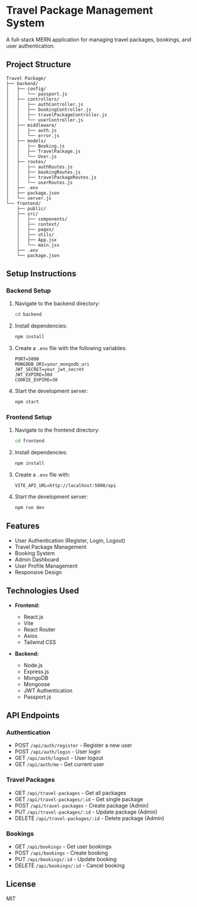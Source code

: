 # Travel Package Management System

A full-stack MERN application for managing travel packages, bookings, and user authentication.

## Project Structure

```
Travel Package/
├── backend/
│   ├── config/
│   │   └── passport.js
│   ├── controllers/
│   │   ├── authController.js
│   │   ├── bookingController.js
│   │   ├── travelPackageController.js
│   │   └── userController.js
│   ├── middleware/
│   │   ├── auth.js
│   │   └── error.js
│   ├── models/
│   │   ├── Booking.js
│   │   ├── TravelPackage.js
│   │   └── User.js
│   ├── routes/
│   │   ├── authRoutes.js
│   │   ├── bookingRoutes.js
│   │   ├── travelPackageRoutes.js
│   │   └── userRoutes.js
│   ├── .env
│   ├── package.json
│   └── server.js
└── frontend/
    ├── public/
    ├── src/
    │   ├── components/
    │   ├── context/
    │   ├── pages/
    │   ├── utils/
    │   ├── App.jsx
    │   └── main.jsx
    ├── .env
    └── package.json
```

## Setup Instructions

### Backend Setup

1. Navigate to the backend directory:
   ```bash
   cd backend
   ```

2. Install dependencies:
   ```bash
   npm install
   ```

3. Create a `.env` file with the following variables:
   ```
   PORT=5000
   MONGODB_URI=your_mongodb_uri
   JWT_SECRET=your_jwt_secret
   JWT_EXPIRE=30d
   COOKIE_EXPIRE=30
   ```

4. Start the development server:
   ```bash
   npm start
   ```

### Frontend Setup

1. Navigate to the frontend directory:
   ```bash
   cd frontend
   ```

2. Install dependencies:
   ```bash
   npm install
   ```

3. Create a `.env` file with:
   ```
   VITE_API_URL=http://localhost:5000/api
   ```

4. Start the development server:
   ```bash
   npm run dev
   ```

## Features

- User Authentication (Register, Login, Logout)
- Travel Package Management
- Booking System
- Admin Dashboard
- User Profile Management
- Responsive Design

## Technologies Used

- **Frontend:**
  - React.js
  - Vite
  - React Router
  - Axios
  - Tailwind CSS

- **Backend:**
  - Node.js
  - Express.js
  - MongoDB
  - Mongoose
  - JWT Authentication
  - Passport.js

## API Endpoints

### Authentication
- POST `/api/auth/register` - Register a new user
- POST `/api/auth/login` - User login
- GET `/api/auth/logout` - User logout
- GET `/api/auth/me` - Get current user

### Travel Packages
- GET `/api/travel-packages` - Get all packages
- GET `/api/travel-packages/:id` - Get single package
- POST `/api/travel-packages` - Create package (Admin)
- PUT `/api/travel-packages/:id` - Update package (Admin)
- DELETE `/api/travel-packages/:id` - Delete package (Admin)

### Bookings
- GET `/api/bookings` - Get user bookings
- POST `/api/bookings` - Create booking
- PUT `/api/bookings/:id` - Update booking
- DELETE `/api/bookings/:id` - Cancel booking

## License

MIT 